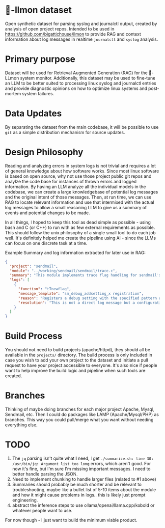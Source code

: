 # 🍋-llmon dataset
Open synthetic dataset for parsing syslog and journalctl output, created by analysis of open project repos. Intended to be used in https://github.com/bigattichouse/llmon to provide RAG and context information about log messages in realtime `journalctl` and `syslog` analysis.

# Primary purpose
Dataset will be used for Retrieval Augmented Generation (RAG) for the 🍋-LLmon system monitor.
Additionally, this dataset may be used to fine-tune an LLM to be better suited to processing linux syslog and journalctl entries and provide diagnostic opinions on how to optimize linux systems and post-mortem system failures.

# Data Updates
By separating the dataset from the main codebase, it will be possible to use `git` as a simple distribution mechanism for source updates.

# Design Philosophy
Reading and analyzing errors in system logs is not trivial and requires a lot of general knowledge about how software works.
Since most linux software is based on open source, why not use those project public git repos and anaylze the code base for instances of thrown errors and logged information. By having an LLM analyze all the individual models in the codebase, we can create a large knowledgebase of potential log messages and the original intent of those messages. Then, at run time, we can use RAG to locate relevant information and use that intermixed with the actual log messages to allow a small reasoning LLM to give us a summary of events and potential changes to be made.

In all things, I hoped to keep this tool as dead simple as possible - using bash and C (or C++) to run with as few external requirements as possible. This should follow the unix philosophy of a single small tool to do each job well. It's definitely helped me create the pipeline using AI - since the LLMs can focus on one discrete task at a time.

Example Summary and log information extracted for later use in RAG:
```json
{
  "project": "sendmail",
  "module": "../working/sendmail/sendmail/trace.c",
  "summary": "This module implements trace flag handling for sendmail's debugging system. It parses both old-style (numeric) and new-style (pattern-based) trace flags and registers them with the debugging system, controlling what debug information gets logged elsewhere in the application.",
  "logs": [
    {
      "function": "tTnewflag",
      "message_template": "sm_debug_addsetting_x registration",
      "reason": "Registers a debug setting with the specified pattern and level. This controls what will be logged elsewhere in the application when debug tracing is enabled.",
      "resolution": "This is not a direct log message but a configuration action. If trace-related issues occur, check the trace flag syntax in configuration files or command line arguments. Valid formats include numeric flags, ranges, and pattern-based flags with optional level specifications."
    }
  ]
}
```

# Build Process
You should not need to build projects (apache/httpd), they should all be available in the `projects/` directory. The build process is only included in case you wish to add your own project to the dataset and initiate a pull request to have your project accessible to everyone. It's also nice if people want to help improve the build logic and pipeline when such tools are created.

# Branches

Thinking of maybe doing branches for each major project Apache, Mysql, Sendmail, etc.  Then I could do packages like LAMP (Apache/Mysql/PHP) as branches.  This way you could pull/merge what you want without needing everything else.

# TODO  
1. The `jq` parsing isn't quite what I need, I get `./summarize.sh: line 30: /usr/bin/jq: Argument list too long` errors, which aren't good. For now it's fine, but I'm sure I'm missing important messages. I need to better handle parsing the JSON.
2. Need to implement chunking to handle larger files (related to #1 above)
3. Summaries should probably be much shorter and be relevant to troubleshooting, maybe like a bullet list of 5-10 items about the module and how it might cause problems in logs.. this is likely just prompt engineering.
4. abstract the inference steps to use ollama/openai/llama.cpp/kobold or whatever people want to use.

For now though - I just want to build the minimum viable product.
